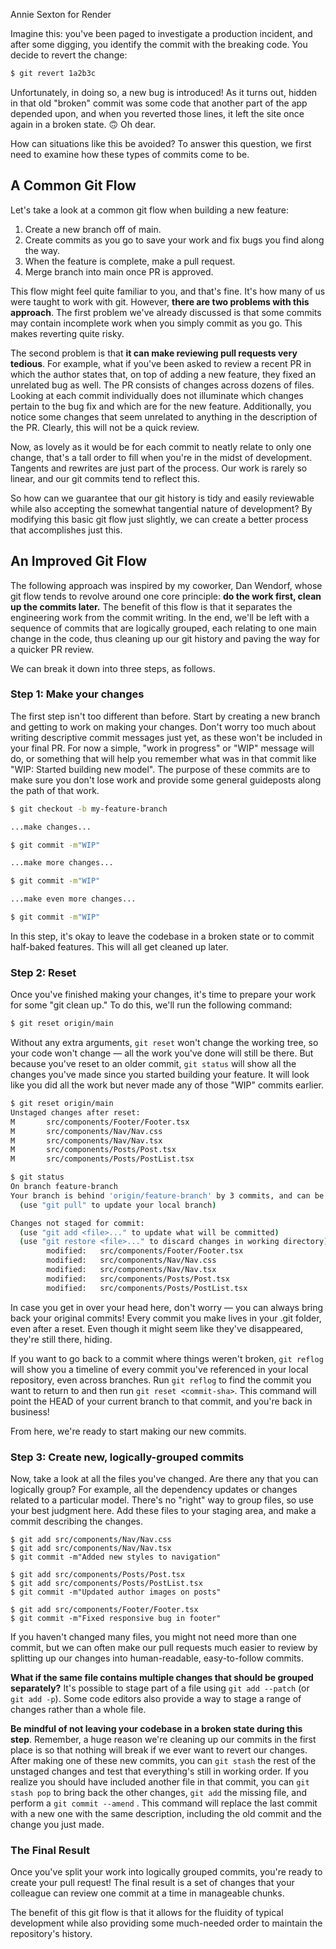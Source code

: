 Annie Sexton for Render

Imagine this: you've been paged to investigate a production incident, and after some digging, you identify the commit with the breaking code. You decide to revert the change:

```bash
$ git revert 1a2b3c
```

Unfortunately, in doing so, a new bug is introduced! As it turns out, hidden in that old "broken" commit was some code that another part of the app depended upon, and when you reverted those lines, it left the site once again in a broken state. 🙃 Oh dear.

How can situations like this be avoided? To answer this question, we first need to examine how these types of commits come to be.

## A Common Git Flow
Let's take a look at a common git flow when building a new feature:

1. Create a new branch off of main.
2. Create commits as you go to save your work and fix bugs you find along the way.
3. When the feature is complete, make a pull request.
4. Merge branch into main once PR is approved.

This flow might feel quite familiar to you, and that's fine. It's how many of us were taught to work with git. However, **there are two problems with this approach**. The first problem we've already discussed is that some commits may contain incomplete work when you simply commit as you go. This makes reverting quite risky.

The second problem is that **it can make reviewing pull requests very tedious**. For example, what if you've been asked to review a recent PR in which the author states that, on top of adding a new feature, they fixed an unrelated bug as well. The PR consists of changes across dozens of files. Looking at each commit individually does not illuminate which changes pertain to the bug fix and which are for the new feature. Additionally, you notice some changes that seem unrelated to anything in the description of the PR. Clearly, this will not be a quick review.

Now, as lovely as it would be for each commit to neatly relate to only one change, that's a tall order to fill when you're in the midst of development. Tangents and rewrites are just part of the process. Our work is rarely so linear, and our git commits tend to reflect this.

So how can we guarantee that our git history is tidy and easily reviewable while also accepting the somewhat tangential nature of development? By modifying this basic git flow just slightly, we can create a better process that accomplishes just this.

## An Improved Git Flow
The following approach was inspired by my coworker, Dan Wendorf, whose git flow tends to revolve around one core principle: **do the work first, clean up the commits later.** The benefit of this flow is that it separates the engineering work from the commit writing. In the end, we'll be left with a sequence of commits that are logically grouped, each relating to one main change in the code, thus cleaning up our git history and paving the way for a quicker PR review.

We can break it down into three steps, as follows.

### Step 1: Make your changes

The first step isn't too different than before. Start by creating a new branch and getting to work on making your changes. Don't worry too much about writing descriptive commit messages just yet, as these won't be included in your final PR. For now a simple, "work in progress" or "WIP" message will do, or something that will help you remember what was in that commit like "WIP: Started building new model". The purpose of these commits are to make sure you don't lose work and provide some general guideposts along the path of that work.

```bash
$ git checkout -b my-feature-branch

...make changes...

$ git commit -m"WIP"

...make more changes...

$ git commit -m"WIP"

...make even more changes...

$ git commit -m"WIP"

```

In this step, it's okay to leave the codebase in a broken state or to commit half-baked features. This will all get cleaned up later.

### Step 2: Reset
Once you've finished making your changes, it's time to prepare your work for some "git clean up." To do this, we'll run the following command:

```bash
$ git reset origin/main
```

Without any extra arguments, `git reset` won't change the working tree, so your code won't change — all the work you've done will still be there. But because you've reset to an older commit, `git status` will show all the changes you've made since you started building your feature. It will look like you did all the work but never made any of those "WIP" commits earlier.

```bash
$ git reset origin/main
Unstaged changes after reset:
M       src/components/Footer/Footer.tsx
M       src/components/Nav/Nav.css
M       src/components/Nav/Nav.tsx
M       src/components/Posts/Post.tsx
M       src/components/Posts/PostList.tsx

$ git status
On branch feature-branch
Your branch is behind 'origin/feature-branch' by 3 commits, and can be fast-forwarded.
  (use "git pull" to update your local branch)

Changes not staged for commit:
  (use "git add <file>..." to update what will be committed)
  (use "git restore <file>..." to discard changes in working directory)
        modified:   src/components/Footer/Footer.tsx
        modified:   src/components/Nav/Nav.css
        modified:   src/components/Nav/Nav.tsx
        modified:   src/components/Posts/Post.tsx
        modified:   src/components/Posts/PostList.tsx
```

In case you get in over your head here, don't worry — you can always bring back your original commits! Every commit you make lives in your .git folder, even after a reset. Even though it might seem like they've disappeared, they're still there, hiding.

If you want to go back to a commit where things weren't broken, `git reflog` will show you a timeline of every commit you've referenced in your local repository, even across branches. Run `git reflog` to find the commit you want to return to and then run `git reset <commit-sha>`. This command will point the HEAD of your current branch to that commit, and you're back in business!

From here, we're ready to start making our new commits.

### Step 3: Create new, logically-grouped commits
Now, take a look at all the files you've changed. Are there any that you can logically group? For example, all the dependency updates or changes related to a particular model. There's no "right" way to group files, so use your best judgment here. Add these files to your staging area, and make a commit describing the changes.

```shell
$ git add src/components/Nav/Nav.css
$ git add src/components/Nav/Nav.tsx
$ git commit -m"Added new styles to navigation"

$ git add src/components/Posts/Post.tsx
$ git add src/components/Posts/PostList.tsx
$ git commit -m"Updated author images on posts"

$ git add src/components/Footer/Footer.tsx
$ git commit -m"Fixed responsive bug in footer"
```

If you haven't changed many files, you might not need more than one commit, but we can often make our pull requests much easier to review by splitting up our changes into human-readable, easy-to-follow commits.

**What if the same file contains multiple changes that should be grouped separately?** It's possible to stage part of a file using `git add --patch` (or `git add -p`). Some code editors also provide a way to stage a range of changes rather than a whole file.

**Be mindful of not leaving your codebase in a broken state during this step**. Remember, a huge reason we're cleaning up our commits in the first place is so that nothing will break if we ever want to revert our changes. After making one of these new commits, you can `git stash` the rest of the unstaged changes and test that everything's still in working order. If you realize you should have included another file in that commit, you can `git stash pop` to bring back the other changes, `git add` the missing file, and perform a `git commit --amend` . This command will replace the last commit with a new one with the same description, including the old commit and the change you just made.

### The Final Result
Once you've split your work into logically grouped commits, you're ready to create your pull request! The final result is a set of changes that your colleague can review one commit at a time in manageable chunks.

The benefit of this git flow is that it allows for the fluidity of typical development while also providing some much-needed order to maintain the repository's history.
